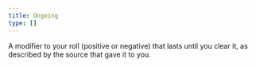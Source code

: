 ```yaml
---
title: Ongoing
type: []
---
```


A modifier to your roll (positive or negative) that lasts until you clear it, as described by the source that gave it to you.
